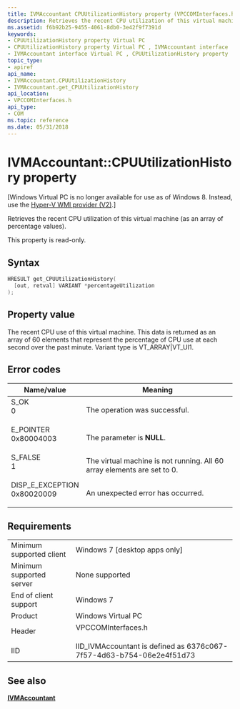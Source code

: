 ```yaml
---
title: IVMAccountant CPUUtilizationHistory property (VPCCOMInterfaces.h)
description: Retrieves the recent CPU utilization of this virtual machine (as an array of percentage values).
ms.assetid: f6b92b25-9455-4061-8db0-3e42f9f7391d
keywords:
- CPUUtilizationHistory property Virtual PC
- CPUUtilizationHistory property Virtual PC , IVMAccountant interface
- IVMAccountant interface Virtual PC , CPUUtilizationHistory property
topic_type:
- apiref
api_name:
- IVMAccountant.CPUUtilizationHistory
- IVMAccountant.get_CPUUtilizationHistory
api_location:
- VPCCOMInterfaces.h
api_type:
- COM
ms.topic: reference
ms.date: 05/31/2018
---
```


# IVMAccountant::CPUUtilizationHistory property

\[Windows Virtual PC is no longer available for use as of Windows 8. Instead, use the [Hyper-V WMI provider (V2)](/windows/desktop/HyperV_v2/windows-virtualization-portal).\]

Retrieves the recent CPU utilization of this virtual machine (as an array of percentage values).

This property is read-only.

## Syntax


```C++
HRESULT get_CPUUtilizationHistory(
  [out, retval] VARIANT *percentageUtilization
);
```



## Property value

The recent CPU use of this virtual machine. This data is returned as an array of 60 elements that represent the percentage of CPU use at each second over the past minute. Variant type is VT\_ARRAY\|VT\_UI1.

## Error codes



| Name/value                                                                                                                                                    | Meaning                                                                            |
|---------------------------------------------------------------------------------------------------------------------------------------------------------------|------------------------------------------------------------------------------------|
| <dl> <dt>S\_OK</dt> <dt>0</dt> </dl>                       | The operation was successful.<br/>                                           |
| <dl> <dt>E\_POINTER</dt> <dt>0x80004003</dt> </dl>         | The parameter is **NULL**.<br/>                                              |
| <dl> <dt>S\_FALSE</dt> <dt>1</dt> </dl>                    | The virtual machine is not running. All 60 array elements are set to 0.<br/> |
| <dl> <dt>DISP\_E\_EXCEPTION</dt> <dt>0x80020009</dt> </dl> | An unexpected error has occurred.<br/>                                       |



## Requirements



|                                     |                                                                                               |
|-------------------------------------|-----------------------------------------------------------------------------------------------|
| Minimum supported client<br/> | Windows 7 \[desktop apps only\]<br/>                                                    |
| Minimum supported server<br/> | None supported<br/>                                                                     |
| End of client support<br/>    | Windows 7<br/>                                                                          |
| Product<br/>                  | Windows Virtual PC<br/>                                                                 |
| Header<br/>                   | <dl> <dt>VPCCOMInterfaces.h</dt> </dl> |
| IID<br/>                      | IID\_IVMAccountant is defined as 6376c067-7f57-4d63-b754-06e2e4f51d73<br/>              |



## See also

<dl> <dt>

[**IVMAccountant**](ivmaccountant.md)
</dt> </dl>

 


